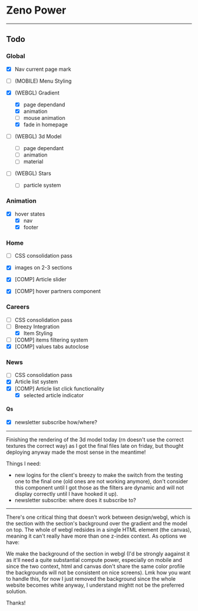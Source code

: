 # Zeno Power

---

## Todo

### Global

- [x] Nav current page mark

- [ ] (MOBILE) Menu Styling

- [x] (WEBGL) Gradient
  - [x] page dependand
  - [x] animation
  - [ ] mouse animation
  - [x] fade in homepage
- [ ] (WEBGL) 3d Model
  - [ ] page dependant
  - [ ] animation
  - [ ] material
- [ ] (WEBGL) Stars
  - [ ] particle system

### Animation

- [x] hover states
  - [x] nav
  - [x] footer

### Home

- [ ] CSS consolidation pass
- [x] images on 2-3 sections

- [x] [COMP] Article slider
- [x] [COMP] hover partners component

### Careers

- [ ] CSS consolidation pass
- [ ] Breezy Integration
  - [x] Item Styling
- [ ] [COMP] items filtering system
- [x] [COMP] values tabs autoclose

### News

- [ ] CSS consolidation pass
- [x] Article list system
- [x] [COMP] Article list click functionality
  - [x] selected article indicator

#### Qs

- [x] newsletter subscribe how/where?

---

Finishing the rendering of the 3d model today (rn doesn't use the correct textures the correct way) as I got the final files late on friday, but thought deploying anyway made the most sense in the meantime!

Things I need:

- new logins for the client's breezy to make the switch from the testing one to the final one (old ones are not working anymore), don't consider this component until I got those as the filters are dynamic and will not display correctly until I have hooked it up).
- newsletter subscribe: where does it subscribe to?

---

There's one critical thing that doesn't work between design/webgl, which is the section with the section's background over the gradient and the model on top. The whole of webgl redsides in a single HTML element (the canvas), meaning it can't really have more than one z-index context. As options we have:

We make the background of the section in webgl (I'd be strongly aagainst it as it'll need a quite substantial compute power, especially on mobile and since the two context, html and canvas don't share the same color profile the backgrounds will not be consistent on nice screens). Lmk how you want to handle this, for now I just removed the background since the whole website becomes white anyway, I understand mightt not be the preferred solution.

Thanks!
